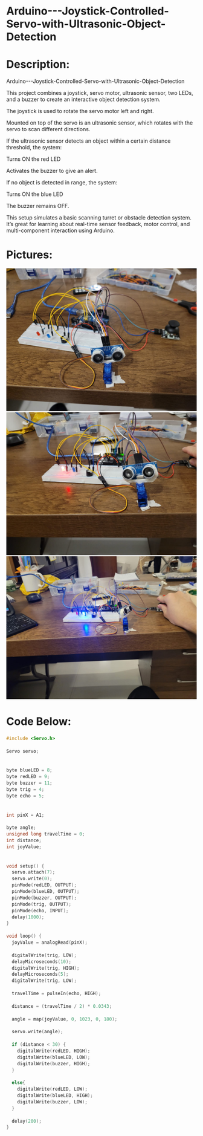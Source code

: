 # Arduino---Joystick-Controlled-Servo-with-Ultrasonic-Object-Detection


# Description:
Arduino---Joystick-Controlled-Servo-with-Ultrasonic-Object-Detection

This project combines a joystick, servo motor, ultrasonic sensor, two LEDs, and a buzzer to create an interactive object detection system.

The joystick is used to rotate the servo motor left and right.

Mounted on top of the servo is an ultrasonic sensor, which rotates with the servo to scan different directions.

If the ultrasonic sensor detects an object within a certain distance threshold, the system:

Turns ON the red LED

Activates the buzzer to give an alert.


If no object is detected in range, the system:

Turns ON the blue LED

The buzzer remains OFF.

This setup simulates a basic scanning turret or obstacle detection system. It’s great for learning about real-time sensor feedback, motor control, and multi-component interaction using Arduino.



# Pictures:
![img1](Arduino_project_controlling_servo_with_ultrasonic_PART1.jpeg)
![img2](Arduino_project_controlling_servo_with_ultrasonic_PART2.jpeg)
![img3](Arduino_project_controlling_servo_with_ultrasonic_PART3.jpeg)


# Code Below:
```cpp
#include <Servo.h>

Servo servo;


byte blueLED = 8;
byte redLED = 9;
byte buzzer = 11;
byte trig = 4;
byte echo = 5;


int pinX = A1;

byte angle;
unsigned long travelTime = 0;
int distance;
int joyValue;


void setup() {
  servo.attach(7);
  servo.write(0);
  pinMode(redLED, OUTPUT);
  pinMode(blueLED, OUTPUT);
  pinMode(buzzer, OUTPUT);
  pinMode(trig, OUTPUT);
  pinMode(echo, INPUT);
  delay(1000);
}

void loop() {
  joyValue = analogRead(pinX);

  digitalWrite(trig, LOW);
  delayMicroseconds(10);
  digitalWrite(trig, HIGH);
  delayMicroseconds(5);
  digitalWrite(trig, LOW);

  travelTime = pulseIn(echo, HIGH);

  distance = (travelTime / 2) * 0.0343;

  angle = map(joyValue, 0, 1023, 0, 180);

  servo.write(angle);

  if (distance < 30) {
    digitalWrite(redLED, HIGH);
    digitalWrite(blueLED, LOW);
    digitalWrite(buzzer, HIGH);
  }

  else{
    digitalWrite(redLED, LOW);
    digitalWrite(blueLED, HIGH);
    digitalWrite(buzzer, LOW);
  }

  delay(200);
}
```

